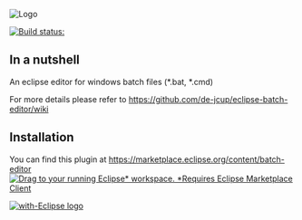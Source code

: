 ![Logo](https://github.com/de-jcup/eclipse-batch-editor/blob/master/batcheditor-plugin/html/images/batch-editor-logo.png?raw=true)

[![Build status:](https://travis-ci.org/de-jcup/eclipse-batch-editor.svg?branch=master)](https://travis-ci.org/de-jcup/eclipse-batch-editor)

## In a nutshell
An eclipse editor for windows batch files (*.bat, *.cmd)

For more details please refer to https://github.com/de-jcup/eclipse-batch-editor/wiki

## Installation
You can find this plugin at https://marketplace.eclipse.org/content/batch-editor  
[![Drag to your running Eclipse* workspace. *Requires Eclipse Marketplace Client](https://marketplace.eclipse.org/sites/all/themes/solstice/public/images/marketplace/btn-install.png)](http://marketplace.eclipse.org/marketplace-client-intro?mpc_install=3786618 "Drag to your running Eclipse* workspace. *Requires Eclipse Marketplace Client")

<a href="http://with-eclipse.github.io/" target="_blank">
<img alt="with-Eclipse logo" src="http://with-eclipse.github.io/with-eclipse-0.jpg" />
</a>
